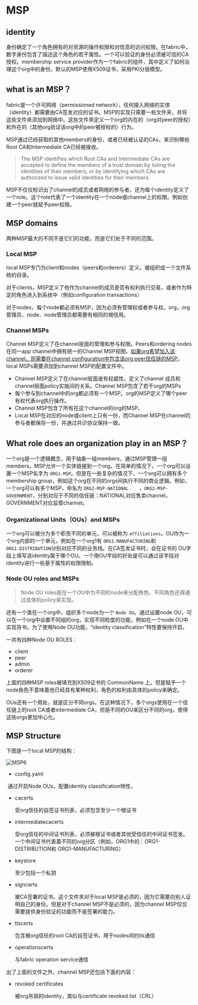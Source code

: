# MSP

## identity

身份确定了一个角色拥有的对资源的操作权限和对信息的访问权限。在fabric中，数字身份包含了描述这个角色的若干属性。一个可以验证的身份必须被可信的CA授权。membership service provider作为一个fabric的组件，其中定义了如何治理这个org中的身份。默认的MSP使用X509证书，采用PKI分层模型。

## what is an MSP？

fabric是一个许可网络（permissioned network），任何接入网络的实体（identity）都需要由CA签发对应的证书。MSP的实现只需要一些文件夹，并将这些文件夹添加到网络中。这些文件夹定义一个org的内在的（org对peer的授权）和外在的（其他org验证该org中的peer被授权的）行为。

MSP通过已经获取的其他members的身份，或者已经被认证的CAs，来识别哪些Root CA和Intermediate CA已经被接收。

> The MSP identifies which Root CAs and Intermediate CAs are accepted to define the members of a trust domain by listing the identities of their members, or by identifying which CAs are authorized to issue valid identities for their members.

MSP不仅仅标识出了channel的成员或者网络的参与者，还为每个identity定义了一个role。这个role代表了一个identity在一个node或channel上的权限。例如创建一个peer就赋予peer权限。

## MSP domains

两种MSP最大的不同不是它们的功能，而是它们处于不同的范围。

### Local MSP

local MSP专门为client和nodes（peers和orderers）定义。被组织成一个文件系统的目录。

对于clients，MSP定义了他作为channel的成员是否有权利执行交易，或者作为特定的角色进入到系统中（例如configuration transactions）

对于nodes，每个node都必须有MSP，因为必须有管理权或者参与权。org，org管理员、node、node管理员都需要有相同的根信用。

### Channel MSPs

Channel MSP定义了在channel层面的管理和参与权限。Peers和ordering nodes在同一app channel中拥有统一的Channel MSP视图。<u>如果org希望加入该channel，则需要在channel configuration中包含该org peer信任链的MSP</u>。local MSPs需要添加到channel MSP的配置文件中。

- Channel MSP定义了在channel层面谁有权威性，定义了channel 成员和channel层面policy实施间的关系。Channel MSP包含了若干org的MSPs
- 每个参与到channel中的org都必须有一个MSP。org的MSP定义了哪个peer有权代表org执行操作。
- Channel MSP包含了所有在这个channel的org的MSP。
- Local MSP在对应的node或client上只有一份，而Channel MSP在channel的参与者都保存一份，并通过共识协议保持一致。

## What role does an organization play in an MSP？

一个org是一个逻辑概念，用于抽象一组members，通过MSP管理一组members。MSP允许一个实体链接到一个org。在简单的情况下，一个org可以设置一个MSP名字为 `ORG1-MSP`。但是在一些复杂的情况下，一个org可以拥有多个membership group，例如这个org在不同的orgs间执行不同的商业逻辑。例如，一个org可以有多个MSP，命名为 `ORG2-MSP-NATIONAL	`，`ORG2-MSP-GOVERNMENT`，分别对应于不同的信任链：NATIONAL对应售卖channel，GOVERNMENT对应监管channel。

### Organizational Units（OUs）and MSPs

一个org可以被分为多个职责不同的单元，可以被称为 `affiliations`。OU作为一个org内部的一个单元，例如在一个org1有 `ORG1.MANUFACTURING`和`ORG1.DISTRIBUTION`分别对应不同的业务线。在CA签发证书时，会在证书的 OU字段上填写该identity属于哪个OU。一个用OU字段的好处是可以通过该字段对identity进行一些基于属性的权限限制。

### Node OU roles and MSPs

> Node OU roles是在一个OU中为不同的node来分配角色，不同角色还得通过具体的policy来实现。

还有一个类在一个org中，组织多个node为一个 `Node OU`。通过设置node OU，可以在一个org中设置不同组的org，实现不同粒度的功能，例如在一个node OU中实现背书。为了使用Node OU功能，“identity classification”特性要保持开启。

一共有四种Node OU ROLES：

- client
- peer
- admin
- orderer

上面的四种MSP roles被填充到X509证书的 CommonName 上。但是赋予一个node角色不意味着他已经具有某种权利，角色的权利由具体的policy来确定。

OUs还有一个用处，就是区分不同orgs。在这种情况下，多个orgs使用在一个信任链上的root CA或者intermediate CA，但是不同的OU来区分不同的org，使得这些orgs更加中心化。

## MSP Structure

下图是一个local MSP的结构：

![MSP6](https://hyperledger-fabric.readthedocs.io/en/release-2.5/_images/membership.diagram.6.png)

- config.yaml

​	通过开启Node OUs，配置identity classification特性，

- cacerts

  受org信任的自签证书列表，必须包含至少一个根证书

- intermediatecacerts

  受org信任的中间证书列表，必须被根证书或者其他受信任的中间证书签发。一个中间证书代表着不同的org分区（例如，ORG1中的：ORG1-DISTRIBUTION和 ORG1-MANUFACTURING）

- keystore

  至少包括一个私钥

- signcerts

  被CA签署的证书。这个文件夹对于local MSP是必须的，因为它需要向别人证明自己的身份。但是对于channel MSP不是必须的，因为channel MSP仅仅需要提供身份验证的功能而不是签署的能力。

- tlscerts

  包含被org信任的root CA的自签证书，用于nodes间的tls通信

- operationscerts

  与fabric operation service通信

出了上面的文件之外，channel MSP还包括下面的内容：

- revoked certificates

  被org吊销的identity，类似与certificate revoked list（CRL）